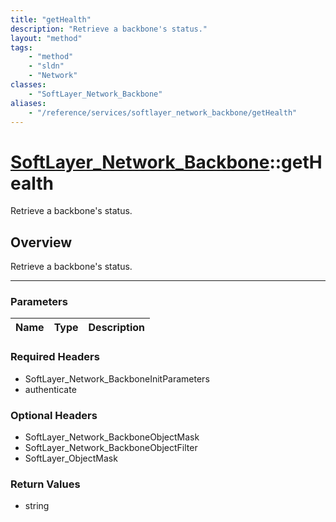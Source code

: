 ```yaml
---
title: "getHealth"
description: "Retrieve a backbone's status."
layout: "method"
tags:
    - "method"
    - "sldn"
    - "Network"
classes:
    - "SoftLayer_Network_Backbone"
aliases:
    - "/reference/services/softlayer_network_backbone/getHealth"
---
```

# [SoftLayer_Network_Backbone](/reference/services/SoftLayer_Network_Backbone)::getHealth

Retrieve a backbone's status.


## Overview 
Retrieve a backbone's status.

-----

### Parameters 
|Name | Type | Description |
| --- | --- | --- |


### Required Headers
* SoftLayer_Network_BackboneInitParameters
* authenticate


### Optional Headers
* SoftLayer_Network_BackboneObjectMask
* SoftLayer_Network_BackboneObjectFilter
* SoftLayer_ObjectMask

### Return Values
* string




